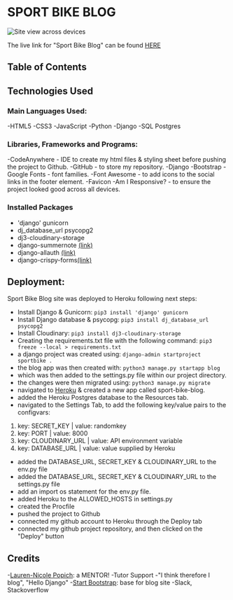 # SPORT BIKE BLOG

![Site view across devices](static/amiresponsive.png)

The live link for "Sport Bike Blog" can be found [HERE](https://sport-bike-blog-416f164a9499.herokuapp.com/)

## Table of Contents

## Technologies Used

### Main Languages Used:

-HTML5
-CSS3
-JavaScript
-Python
-Django
-SQL Postgres

### Libraries, Frameworks and Programs:

-CodeAnywhere - IDE to create my html files & styling sheet before pushing the project to Github.
-GitHub - to store my repository.
-Django
-Bootstrap
-Google Fonts - font families.
-Font Awesome - to add icons to the social links in the footer element.
-Favicon
-Am I Responsive? - to ensure the project looked good across all devices.

### Installed Packages

- 'django' gunicorn
- dj_database_url psycopg2
- dj3-cloudinary-storage
- django-summernote [(link)](https://summernote.org/)
- django-allauth [(link)](https://django-allauth.readthedocs.io/en/latest/)
- django-crispy-forms[(link)](https://django-crispy-forms.readthedocs.io/en/latest/index.html)

## Deployment:
Sport Bike Blog site was deployed to Heroku following next steps:

- Install Django & Gunicorn:
```pip3 install 'django' gunicorn```
- Install Django database & psycopg:
```pip3 install dj_database_url psycopg2```
- Install Cloudinary:
```pip3 install dj3-cloudinary-storage```
- Creating the requirements.txt file with the following command:
```pip3 freeze --local > requirements.txt```
- a django project was created using:
```django-admin startproject sportbike .```
- the blog app was then created with:
```python3 manage.py startapp blog```
- which was then added to the settings.py file within our project directory.
- the changes were then migrated using:
```python3 manage.py migrate```
- navigated to [Heroku](www.heroku.com) & created a new app called sport-bike-blog.
- added the Heroku Postgres database to the Resources tab.
- navigated to the Settings Tab, to add the following key/value pairs to the configvars:

1. key: SECRET_KEY | value: randomkey
2. key: PORT | value: 8000
3. key: CLOUDINARY_URL | value: API environment variable
4. key: DATABASE_URL | value: value supplied by Heroku

- added the DATABASE_URL, SECRET_KEY & CLOUDINARY_URL to the env.py file
- added the DATABASE_URL, SECRET_KEY & CLOUDINARY_URL to the settings.py file
- add an import os statement for the env.py file.
- added Heroku to the ALLOWED_HOSTS in settings.py
- created the Procfile
- pushed the project to Github
- connected my github account to Heroku through the Deploy tab
- connected my github project repository, and then clicked on the "Deploy" button

## Credits

-[Lauren-Nicole Popich](https://github.com/CluelessBiker): a MENTOR!
-Tutor Support
-"I think therefore I blog", "Hello Django"
-[Start Bootstrap](<https://startbootstrap.com/theme/clean-blog>): base for blog site
-Slack, Stackoverflow
